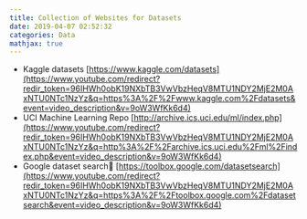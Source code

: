 ```yaml
---
title: Collection of Websites for Datasets
date: 2019-04-07 02:52:32
categories: Data
mathjax: true
---
```


- Kaggle datasets
  [https://www.kaggle.com/datasets](https://www.youtube.com/redirect?redir_token=96IHWh0obK19NXbTB3VwVbzHeqV8MTU1NDY2MjE2M0AxNTU0NTc1NzYz&q=https%3A%2F%2Fwww.kaggle.com%2Fdatasets&event=video_description&v=9oW3WfKk6d4)
- UCI Machine Learning Repo
  [http://archive.ics.uci.edu/ml/index.php](https://www.youtube.com/redirect?redir_token=96IHWh0obK19NXbTB3VwVbzHeqV8MTU1NDY2MjE2M0AxNTU0NTc1NzYz&q=http%3A%2F%2Farchive.ics.uci.edu%2Fml%2Findex.php&event=video_description&v=9oW3WfKk6d4)
- Google dataset search🌟
  [https://toolbox.google.com/datasetsearch](https://www.youtube.com/redirect?redir_token=96IHWh0obK19NXbTB3VwVbzHeqV8MTU1NDY2MjE2M0AxNTU0NTc1NzYz&q=https%3A%2F%2Ftoolbox.google.com%2Fdatasetsearch&event=video_description&v=9oW3WfKk6d4)

<!-- more -->